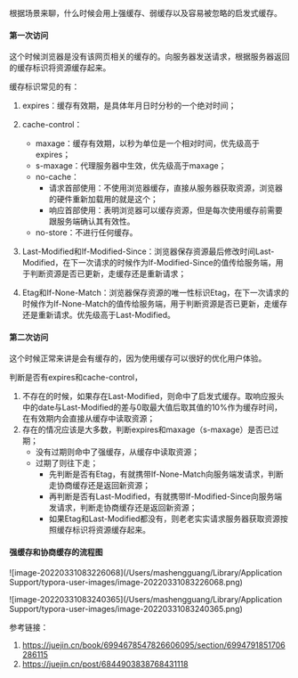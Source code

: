 

根据场景来聊，什么时候会用上强缓存、弱缓存以及容易被忽略的启发式缓存。



#### 第一次访问

这个时候浏览器是没有该网页相关的缓存的。向服务器发送请求，根据服务器返回的缓存标识将资源缓存起来。

缓存标识常见的有：

1. expires：缓存有效期，是具体年月日时分秒的一个绝对时间；
2. cache-control：
   * maxage：缓存有效期，以秒为单位是一个相对时间，优先级高于expires；
   * s-maxage：代理服务器中生效，优先级高于maxage；
   * no-cache：
     * 请求首部使用：不使用浏览器缓存，直接从服务器获取资源，浏览器的硬件重新加载用的就是这个；
     * 响应首部使用：表明浏览器可以缓存资源，但是每次使用缓存前需要跟服务端确认其有效性。
   * no-store：不进行任何缓存。

3. Last-Modified和If-Modified-Since：浏览器保存资源最后修改时间Last-Modified，在下一次请求的时候作为If-Modified-Since的值传给服务端，用于判断资源是否已更新，走缓存还是重新请求；
4. Etag和If-None-Match：浏览器保存资源的唯一性标识Etag，在下一次请求的时候作为If-None-Match的值传给服务端，用于判断资源是否已更新，走缓存还是重新请求。优先级高于Last-Modified。



#### 第二次访问

这个时候正常来讲是会有缓存的，因为使用缓存可以很好的优化用户体验。

判断是否有expires和cache-control，

1. 不存在的时候，如果存在Last-Modified，则命中了启发式缓存。取响应报头中的date与Last-Modified的差与0取最大值后取其值的10%作为缓存时间，在有效期内会直接从缓存中读取资源；
2. 存在的情况应该是大多数，判断expires和maxage（s-maxage）是否已过期；
   * 没有过期则命中了强缓存，从缓存中读取资源；
   * 过期了则往下走；
     * 先判断是否有Etag，有就携带If-None-Match向服务端发请求，判断走协商缓存还是返回新资源；
     * 再判断是否有Last-Modified，有就携带If-Modified-Since向服务端发请求，判断走协商缓存还是返回新资源；
     * 如果Etag和Last-Modified都没有，则老老实实请求服务器获取资源按照缓存标识将资源缓存起来。



#### 强缓存和协商缓存的流程图

![image-20220331083226068](/Users/mashengguang/Library/Application Support/typora-user-images/image-20220331083226068.png)



![image-20220331083240365](/Users/mashengguang/Library/Application Support/typora-user-images/image-20220331083240365.png)



参考链接：

1. https://juejin.cn/book/6994678547826606095/section/6994791851706286115
1. https://juejin.cn/post/6844903838768431118